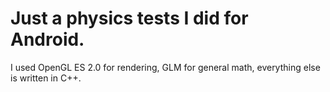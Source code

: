 # Just a physics tests I did for Android. 

I used OpenGL ES 2.0 for rendering, GLM for general math, everything else is written in C++.
